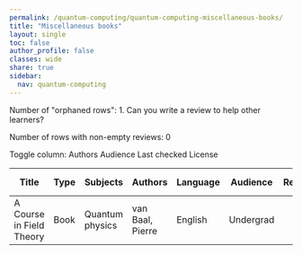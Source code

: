 ```yaml
---
permalink: /quantum-computing/quantum-computing-miscellaneous-books/
title: "Miscellaneous books"
layout: single
toc: false
author_profile: false
classes: wide
share: true
sidebar:
  nav: quantum-computing
---
```


Number of "orphaned rows": 1. Can you write a review to help other learners?

Number of rows with non-empty reviews: 0

<div class="table_cols_toggles">
Toggle column: <a class="toggle-vis btn btn--danger" data-column="3">Authors</a> <a class="toggle-vis btn btn--danger" data-column="5">Audience</a> <a class="toggle-vis btn btn--danger" data-column="8">Last checked</a> <a class="toggle-vis btn btn--danger" data-column="9">License</a>
</div>
<table class="display" style="width:100%">
<thead>
<tr>
    <th>Title</th>
    <th>Type</th>
    <th>Subjects</th>
    <th>Authors</th>
    <th>Language</th>
    <th>Audience</th>
    <th>Reviews</th>
    <th>URLs</th>
    <th>Last checked</th>
    <th>License</th>
</tr>
</thead>
<tbody>
<tr>
    <td>A Course in Field Theory</td>
    <td>Book</td>
    <td>Quantum physics</td>
    <td>van Baal, Pierre</td>
    <td>English</td>
    <td>Undergrad</td>
    <td></td>
    <td><a href="https://www.taylorfrancis.com/books/oa-mono/10.1201/b15364/course-field-theory-pierre-van-baal" target="_blank">Site</a></td>
    <td>2023-12-22</td>
    <td>CC BY-NC 4.0 DEED</td>
</tr>
<tfoot>
<tr>
    <td></td>
    <td></td>
    <td></td>
    <td></td>
    <td></td>
    <td></td>
    <td></td>
    <td></td>
    <td></td>
    <td></td>
</tr>
</tfoot>
